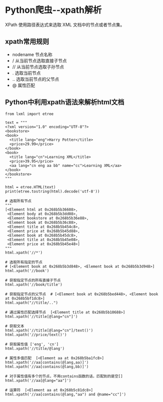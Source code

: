 # Python爬虫--xpath解析
XPath 使用路径表达式来选取 XML 文档中的节点或者节点集。
## xpath常用规则
* nodename  节点名称
* /   从当前节点选取直接子节点
* //   从当前节点选取子孙节点
* .    选取当前节点
* ..   选取当前节点的父节点
* @    属性匹配

## Python中利用xpath语法来解析html文档

    from lxml import etree

    text = """
    <?xml version="1.0" encoding="UTF-8"?>
    <bookstore>
    <book>
      <title lang="eng">Harry Potter</title>
      <price>29.99</price>
    </book>
    <book>
      <title lang="cn">Learning XML</title>
      <price>39.95</price>
      <aa lang="cn eng aa bb" name="cc">Learning XML</aa>
    </book>
    </bookstore>
    """

    html = etree.HTML(text)
    print(etree.tostring(html).decode('utf-8'))

    # 选取所有节点
    """
    [<Element html at 0x268b5b36608>,
     <Element body at 0x268b5b3dd08>,
     <Element bookstore at 0x268b5b36e88>,
     <Element book at 0x268b5b36c88>,
     <Element title at 0x268b5b454c8>,
     <Element price at 0x268b5b45d88>,
     <Element book at 0x268b5b45dc8>,
     <Element title at 0x268b5b45e08>,
     <Element price at 0x268b5b45e48>]
    """
    html.xpath('//*')

    # 选取所有指定的节点
    # [<Element book at 0x268b5b3d848>, <Element book at 0x268b5b3d948>]
    html.xpath('//book')

    # 获取指定节点的所有直接子节点
    html.xpath('//book/title')

    # 获取指定节点的父节点  # [<Element book at 0x268b5bed448>, <Element book at 0x268b5bf1dc8>]
    html.xpath("//title/..")

    # 通过属性匹配选择节点  [<Element title at 0x268b5b10688>]
    html.xpath('//title[@lang="cn"]')

    # 获取文本
    html.xpath('//title[@lang="cn"]/text()')
    html.xpath('//price/text()')

    # 获取属性值 ['eng', 'cn']
    html.xpath('//title/@lang')

    # 属性多值匹配  [<Element aa at 0x268b5ba1fc8>]
    html.xpath('//aa[contains(@lang,aa)]')
    html.xpath('//aa[contains(@lang,bb)]')

    # 对于属性值有多个的节点，不用contains函数的话，匹配到的是空[]
    html.xpath('//aa[@lang="aa"]')

    # 运算符  [<Element aa at 0x268b5c81dc8>]
    html.xpath('//aa[contains(@lang,"aa") and @name="cc"]')
